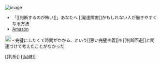 
![image](https://gyazo.com/f8ff326faad3c9fa25912f86bce63519/thumb/1000)
- 「[[判断するのが怖い]]」あなたへ [[発達障害]]かもしれない人が働きやすくなる方法
- [Amazon](https://amzn.to/3SCxOlC)

<img src='https://scrapbox.io/api/pages/nishio/nishio/icon' alt='nishio.icon' height="19.5"/>
- 完璧にしたくて時間がかかる、という[[悪い完璧主義]]を[[判断回避]]と関連づけて考えたことがなかった

[[判断]] [[回避]]

